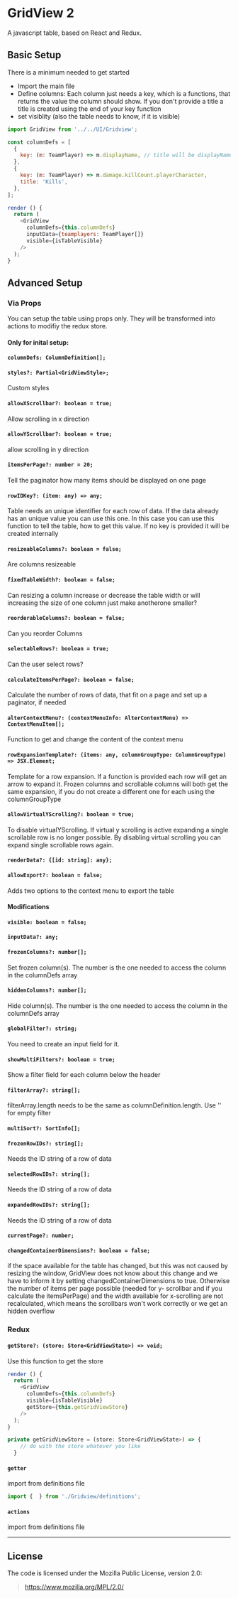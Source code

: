 # GridView 2

A javascript table, based on React and Redux.

## Basic Setup

There is a minimum needed to get started

* Import the main file
* Define columns:
  Each column just needs a key, which is a functions, that returns the value the column should show. If you don't provide a title
  a title is created using the end of your key function
* set visiblity (also the table needs to know, if it is visible)

```js
import GridView from '../../UI/Gridview';

const columnDefs = [
  {
    key: (m: TeamPlayer) => m.displayName, // title will be displayName
  },
  {
    key: (m: TeamPlayer) => m.damage.killCount.playerCharacter,
    title: 'Kills',
  },
];

render () {
  return (
    <GridView
      columnDefs={this.columnDefs}
      inputData={teamplayers: TeamPlayer[]}
      visible={isTableVisible}
    />
  );
}
```

## Advanced Setup

### Via Props

You can setup the table using props only. They will be transformed into actions to modifiy the redux store.


#### Only for inital setup:

#### `columnDefs: ColumnDefinition[];`

#### `styles?: Partial<GridViewStyle>;`
Custom styles

#### `allowXScrollbar?: boolean = true;`
Allow scrolling in x direction


#### `allowYScrollbar?: boolean = true;`
allow scrolling in y direction

#### `itemsPerPage?: number = 20;`
Tell the paginator how many items should be displayed on one page

#### `rowIDKey?: (item: any) => any;`
Table needs an unique identifier for each row of data. If the data already has an unique value you can use this one.
In this case you can use this function to tell the table, how to get this value. If no key is provided it will
be created internally

#### `resizeableColumns?: boolean = false;`
Are columns resizeable

#### `fixedTableWidth?: boolean = false;`
Can resizing a column increase or decrease the table width or will increasing the size of one column just make anotherone smaller?

#### `reorderableColumns?: boolean = false;`
Can you reorder Columns

#### `selectableRows?: boolean = true;`
Can the user select rows?

#### `calculateItemsPerPage?: boolean = false;`
Calculate the number of rows of data, that fit on a page and set up a paginator, if needed

#### `alterContextMenu?: (contextMenuInfo: AlterContextMenu) => ContextMenuItem[];`
Function to get and change the content of the context menu

#### `rowExpansionTemplate?: (items: any, columnGroupType: ColumnGroupType) => JSX.Element;`
Template for a row expansion. If a function is provided each row will get an arrow to expand it.
Frozen columns and scrollable columns will both get the same expansion, if you do not create a different one
for each using the columnGroupType

#### `allowVirtualYScrolling?: boolean = true;`
To disable virtualYScrolling. If virtual y scrolling is active expanding a single scrollable row is no longer possible.
By disabling virtual scrolling you can expand single scrollable rows again. 

#### `renderData?: {[id: string]: any};`

#### `allowExport?: boolean = false;`
Adds two options to the context menu to export the table


#### Modifications

#### `visible: boolean = false;`

#### `inputData?: any;`

#### `frozenColumns?: number[];`
Set frozen column(s). The number is the one needed to access the column in the columnDefs array

#### `hiddenColumns?: number[];`
Hide column(s). The number is the one needed to access the column in the columnDefs array

#### `globalFilter?: string;`
You need to create an input field for it.

#### `showMultiFilters?: boolean = true;`
Show a filter field for each column below the header

#### `filterArray?: string[];`
filterArray.length needs to be the same as columnDefinition.length. Use '' for empty filter

#### `multiSort?: SortInfo[];`

#### `frozenRowIDs?: string[];`
Needs the ID string of a row of data

#### `selectedRowIDs?: string[];`
Needs the ID string of a row of data

#### `expandedRowIDs?: string[];`
Needs the ID string of a row of data

#### `currentPage?: number;`

#### `changedContainerDimensions?: boolean = false;`
if the space available for the table has changed, but this was not caused by resizing the window, GridView does not know
about this change and we have to inform it by setting changedContainerDimensions to true. Otherwise the number of items
per page possible (needed for y- scrollbar and if you calculate the itemsPerPage) and the width available for
x-scrolling are not recalculated, which means the scrollbars won't work correctly or we get an hidden overflow




### Redux

#### `getStore?: (store: Store<GridViewState>) => void;`
Use this function to get the store
```js
render () {
  return (
    <GridView
      columnDefs={this.columnDefs}
      visible={isTableVisible}
      getStore={this.getGridViewStore}
    />
  );
}

private getGridViewStore = (store: Store<GridViewState>) => {
    // do with the store whatever you like
  }
```

#### `getter`
import from definitions file
```js
import {  } from './Gridview/definitions';
```

#### `actions`
import from definitions file


---
## License

The code is licensed under the Mozilla Public License, version 2.0:

> https://www.mozilla.org/MPL/2.0/



